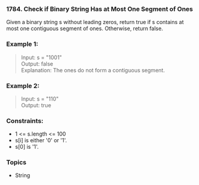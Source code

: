### 1784. Check if Binary String Has at Most One Segment of Ones
Given a binary string s ​​​​​without leading zeros, return true​​​ if s contains at most one contiguous segment of ones. Otherwise, return false.

### Example 1:

> Input: s = "1001"<br/>
> Output: false<br/>
> Explanation: The ones do not form a contiguous segment.

### Example 2:

> Input: s = "110"<br/>
> Output: true

### Constraints:

- 1 <= s.length <= 100
- s[i]​​​​ is either '0' or '1'.
- s[0] is '1'.

### Topics
- String